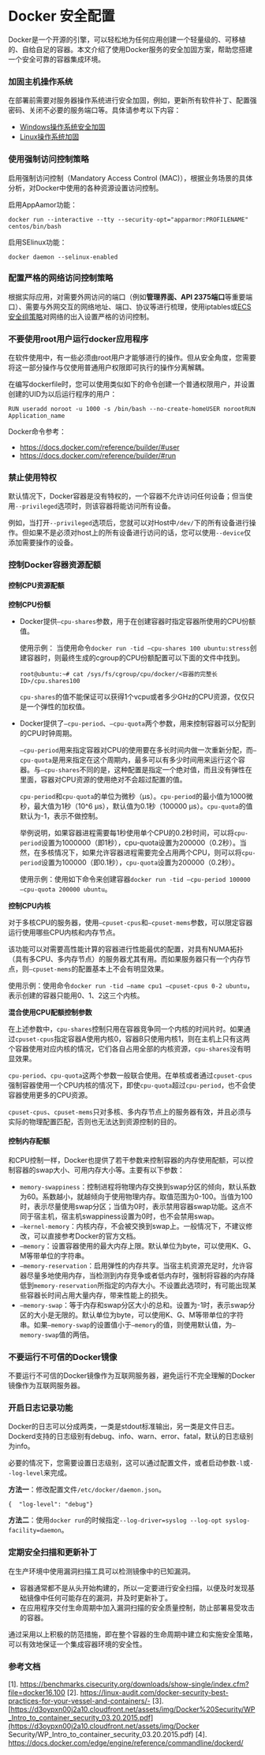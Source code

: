 # Docker 安全配置

Docker是一个开源的引擎，可以轻松地为任何应用创建一个轻量级的、可移植的、自给自足的容器。本文介绍了使用Docker服务的安全加固方案，帮助您搭建一个安全可靠的容器集成环境。

### 加固主机操作系统

在部署前需要对服务器操作系统进行安全加固，例如，更新所有软件补丁、配置强密码、关闭不必要的服务端口等。具体请参考以下内容：

- [Windows操作系统安全加固](https://www.alibabacloud.com/help/zh/doc-detail/49781.htm)
- [Linux操作系统加固](https://www.alibabacloud.com/help/zh/doc-detail/49809.htm)

### 使用强制访问控制策略

启用强制访问控制（Mandatory Access Control (MAC)），根据业务场景的具体分析，对Docker中使用的各种资源设置访问控制。

启用AppAamor功能：



```
docker run --interactive --tty --security-opt="apparmor:PROFILENAME" centos/bin/bash
```

启用SElinux功能：



```
docker daemon --selinux-enabled
```

### 配置严格的网络访问控制策略

根据实际应用，对需要外网访问的端口（例如**管理界面、API 2375端口**等重要端口）、需要与外网交互的网络地址、端口、协议等进行梳理，使用iptables或[ECS安全组策略](https://www.alibabacloud.com/help/zh/doc-detail/25475.htm)对网络的出入设置严格的访问控制。

### 不要使用root用户运行docker应用程序

在软件使用中，有一些必须由root用户才能够进行的操作。但从安全角度，您需要将这一部分操作与仅使用普通用户权限即可执行的操作分离解耦。

在编写dockerfile时，您可以使用类似如下的命令创建一个普通权限用户，并设置创建的UID为以后运行程序的用户：



```
RUN useradd noroot -u 1000 -s /bin/bash --no-create-homeUSER norootRUN Application_name
```

Docker命令参考：

- https://docs.docker.com/reference/builder/#user
- https://docs.docker.com/reference/builder/#run

### 禁止使用特权

默认情况下，Docker容器是没有特权的，一个容器不允许访问任何设备；但当使用`--privileged`选项时，则该容器将能访问所有设备。

例如，当打开`--privileged`选项后，您就可以对Host中`/dev/`下的所有设备进行操作。但如果不是必须对host上的所有设备进行访问的话，您可以使用`--device`仅添加需要操作的设备。

### 控制Docker容器资源配额

#### 控制CPU资源配额

**控制CPU份额**

- Docker提供`–cpu-shares`参数，用于在创建容器时指定容器所使用的CPU份额值。

  使用示例： 当使用命令`docker run -tid –cpu-shares 100 ubuntu:stress`创建容器时，则最终生成的cgroup的CPU份额配置可以下面的文件中找到。

  

  ```
  root@ubuntu:~# cat /sys/fs/cgroup/cpu/docker/<容器的完整长ID>/cpu.shares100
  ```

  `cpu-shares`的值不能保证可以获得1个vcpu或者多少GHz的CPU资源，仅仅只是一个弹性的加权值。

- Docker提供了`–cpu-period`、`–cpu-quota`两个参数，用来控制容器可以分配到的CPU时钟周期。

  `–cpu-period`用来指定容器对CPU的使用要在多长时间内做一次重新分配，而`–cpu-quota`是用来指定在这个周期内，最多可以有多少时间用来运行这个容器。与`–cpu-shares`不同的是，这种配置是指定一个绝对值，而且没有弹性在里面，容器对CPU资源的使用绝对不会超过配置的值。

  `cpu-period`和`cpu-quota`的单位为微秒（μs）。`cpu-period`的最小值为1000微秒，最大值为1秒（10^6 μs），默认值为0.1秒（100000 μs）。`cpu-quota`的值默认为-1，表示不做控制。

  举例说明，如果容器进程需要每1秒使用单个CPU的0.2秒时间，可以将`cpu-period`设置为1000000（即1秒），cpu-quota设置为200000（0.2秒）。当然，在多核情况下，如果允许容器进程需要完全占用两个CPU，则可以将`cpu-period`设置为100000（即0.1秒），`cpu-quota`设置为200000（0.2秒）。

  使用示例：使用如下命令来创建容器`docker run -tid –cpu-period 100000 –cpu-quota 200000 ubuntu`。

**控制CPU内核**

对于多核CPU的服务器，使用`–cpuset-cpus`和`–cpuset-mems`参数，可以限定容器运行使用哪些CPU内核和内存节点。

该功能可以对需要高性能计算的容器进行性能最优的配置，对具有NUMA拓扑（具有多CPU、多内存节点）的服务器尤其有用。而如果服务器只有一个内存节点，则`–cpuset-mems`的配置基本上不会有明显效果。

使用示例：使用命令`docker run -tid –name cpu1 –cpuset-cpus 0-2 ubuntu`，表示创建的容器只能用0、1、2这三个内核。

**混合使用CPU配额控制参数**

在上述参数中，`cpu-shares`控制只用在容器竞争同一个内核的时间片时。如果通过`cpuset-cpus`指定容器A使用内核0，容器B只使用内核1，则在主机上只有这两个容器使用对应内核的情况，它们各自占用全部的内核资源，`cpu-shares`没有明显效果。

`cpu-period`、`cpu-quota`这两个参数一般联合使用。在单核或者通过`cpuset-cpus`强制容器使用一个CPU内核的情况下，即使`cpu-quota`超过`cpu-period`，也不会使容器使用更多的CPU资源。

`cpuset-cpus`、`cpuset-mems`只对多核、多内存节点上的服务器有效，并且必须与实际的物理配置匹配，否则也无法达到资源控制的目的。

#### 控制内存配额

和CPU控制一样，Docker也提供了若干参数来控制容器的内存使用配额，可以控制容器的swap大小、可用内存大小等。主要有以下参数：

- `memory-swappiness`：控制进程将物理内存交换到swap分区的倾向，默认系数为60。系数越小，就越倾向于使用物理内存。取值范围为0-100。当值为100时，表示尽量使用swap分区；当值为0时，表示禁用容器swap功能。这点不同于宿主机，宿主机swappiness设置为0时，也不会禁用swap。
- `–kernel-memory`：内核内存，不会被交换到swap上。一般情况下，不建议修改，可以直接参考Docker的官方文档。
- `–memory`：设置容器使用的最大内存上限。默认单位为byte，可以使用K、G、M等带单位的字符串。
- `–memory-reservation`：启用弹性的内存共享。当宿主机资源充足时，允许容器尽量多地使用内存，当检测到内存竞争或者低内存时，强制将容器的内存降低到`memory-reservation`所指定的内存大小。不设置此选项时，有可能出现某些容器长时间占用大量内存，带来性能上的损失。
- `–memory-swap`：等于内存和swap分区大小的总和。设置为-1时，表示swap分区的大小是无限的。默认单位为byte，可以使用K、G、M等带单位的字符串。如果`–memory-swap`的设置值小于`–memory`的值，则使用默认值，为`–memory-swap`值的两倍。

### 不要运行不可信的Docker镜像

不要运行不可信的Docker镜像作为互联网服务器，避免运行不完全理解的Docker镜像作为互联网服务器。

### 开启日志记录功能

Docker的日志可以分成两类，一类是stdout标准输出，另一类是文件日志。Dockerd支持的日志级别有debug、info、warn、error、fatal，默认的日志级别为info。

必要的情况下，您需要设置日志级别，这可以通过配置文件，或者启动参数`-l`或`--log-level`来完成。

**方法一**：修改配置文件`/etc/docker/daemon.json`。



```
{  "log-level": "debug"}
```

**方法二**：使用`docker run`的时候指定`--log-driver=syslog --log-opt syslog-facility=daemon`。

### 定期安全扫描和更新补丁

在生产环境中使用漏洞扫描工具可以检测镜像中的已知漏洞。

- 容器通常都不是从头开始构建的，所以一定要进行安全扫描，以便及时发现基础镜像中任何可能存在的漏洞，并及时更新补丁。
- 在应用程序交付生命周期中加入漏洞扫描的安全质量控制，防止部署易受攻击的容器。

通过采用以上积极的防范措施，即在整个容器的生命周期中建立和实施安全策略，可以有效地保证一个集成容器环境的安全性。

### 参考文档

[1]. https://benchmarks.cisecurity.org/downloads/show-single/index.cfm?file=docker16.100
[2]. https://linux-audit.com/docker-security-best-practices-for-your-vessel-and-containers/-
[3]. [https://d3oypxn00j2a10.cloudfront.net/assets/img/Docker%20Security/WP_Intro_to_container_security_03.20.2015.pdf](https://d3oypxn00j2a10.cloudfront.net/assets/img/Docker Security/WP_Intro_to_container_security_03.20.2015.pdf)
[4]. https://docs.docker.com/edge/engine/reference/commandline/dockerd/